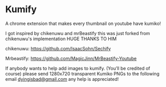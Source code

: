 # Kumify
A chrome extension that makes every thumbnail on youtube have kumiko!

I got inspired by chikenuwu and mrBeastify
this was just forked from chikenuwu's implementation
HUGE THANKS TO HIM

chikenuwu: https://github.com/IsaacSohn/Sechify 

Mrbeastify: https://github.com/MagicJinn/MrBeastify-Youtube

If anybody wants to help add images to kumify. (You’ll be credited of course) please send 1280x720 transparent Kumiko PNGs to the following email dyingisbad@gmail.com any help is appreciated!

